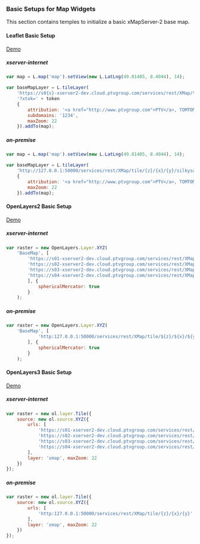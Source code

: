 ### Basic Setups for Map Widgets

This section contains temples to initialize a basic xMapServer-2 base map.

#### Leaflet Basic Setup

[Demo](http://ptv-logistics.github.io/xserverjs/boilerplate/Leaflet.1.0.html)

##### xserver-internet

```javascript
var map = L.map('map').setView(new L.LatLng(49.01405, 8.4044), 14);

var baseMapLayer = L.tileLayer(
    'https://s0{s}-xserver2-dev.cloud.ptvgroup.com/services/rest/XMap/tile/{z}/{x}/{y}/silkysand' +
    '?xtok=' + token
	{
        attribution: '<a href="http://www.ptvgroup.com">PTV</a>, TOMTOM',
        subdomains: '1234',
        maxZoom: 22
    }).addTo(map);
```

##### on-premise

```javascript
var map = L.map('map').setView(new L.LatLng(49.01405, 8.4044), 14);

var baseMapLayer = L.tileLayer(
    'http://127.0.0.1:50000/services/rest/XMap/tile/{z}/{x}/{y}/silkysand',
	{
        attribution: '<a href="http://www.ptvgroup.com">PTV</a>, TOMTOM',
        maxZoom: 22
    }).addTo(map);
```

#### OpenLayers2 Basic Setup

[Demo](http://ptv-logistics.github.io/xserverjs/boilerplate/OpenLayers2.html)

##### xserver-internet

```javascript
var raster = new OpenLayers.Layer.XYZ(
    'BaseMap', [
        'https://s01-xserver2-dev.cloud.ptvgroup.com/services/rest/XMap/tile/${z}/${x}/${y}?xtok=' + token,
        'https://s02-xserver2-dev.cloud.ptvgroup.com/services/rest/XMap/tile/${z}/${x}/${y}?xtok=' + token,
        'https://s03-xserver2-dev.cloud.ptvgroup.com/services/rest/XMap/tile/${z}/${x}/${y}?xtok=' + token,
        'https://s04-xserver2-dev.cloud.ptvgroup.com/services/rest/XMap/tile/${z}/${x}/${y}?xtok=' + token
        ], {
            sphericalMercator: true
        }
    );
```

##### on-premise

```javascript
var raster = new OpenLayers.Layer.XYZ(
    'BaseMap', [
            'http:127.0.0.1:50000/services/rest/XMap/tile/${z}/${x}/${y}'
        ], {
            sphericalMercator: true
        }
    );
```

#### OpenLayers3 Basic Setup

[Demo](http://ptv-logistics.github.io/xserverjs/boilerplate/OpenLayers3.html)

##### xserver-internet

```javascript
var raster = new ol.layer.Tile({
    source: new ol.source.XYZ({
        urls: [
            'https://s01-xserver2-dev.cloud.ptvgroup.com/services/rest/XMap/tile/{z}/{x}/{y}?xtok=' + token,
            'https://s02-xserver2-dev.cloud.ptvgroup.com/services/rest/XMap/tile/{z}/{x}/{y}?xtok=' + token,
            'https://s03-xserver2-dev.cloud.ptvgroup.com/services/rest/XMap/tile/{z}/{x}/{y}?xtok=' + token,
            'https://s04-xserver2-dev.cloud.ptvgroup.com/services/rest/XMap/tile/{z}/{x}/{y}?xtok=' + token
        ],
        layer: 'xmap', maxZoom: 22
    })
});
```

##### on-premise

```javascript
var raster = new ol.layer.Tile({
    source: new ol.source.XYZ({
        urls: [
            'http:127.0.0.1:50000/services/rest/XMap/tile/{z}/{x}/{y}'
        ],
        layer: 'xmap', maxZoom: 22
    })
});
```
